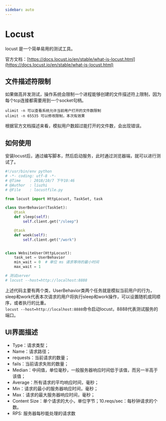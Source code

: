 ```yaml
---
sidebar: auto
---
```


# Locust
locust 是一个简单易用的测试工具。

官方文档：[https://docs.locust.io/en/stable/what-is-locust.html](https://docs.locust.io/en/stable/what-is-locust.html)

## 文件描述符限制
如果做高并发测试，操作系统会限制一个进程能够创建的文件描述符上限制，因为每个tcp连接都需要用到一个socket句柄。

`ulimit -n 可以查看系统允许当前用户打开的文件数限制` </br> `ulimit -n 65535 可以修改限制，本次有效果`

根据官方文档描述来看，模拟用户数超过能打开的文件数，会出现错误。

## 如何使用
安装locust后，通过编写脚本，然后启动服务，此时通过浏览器端，就可以进行测试了。
```py
#!/usr/bin/env python
# -*- coding: utf-8 -*-
# @Time    : 2018/10/7 下午10:46
# @Author  : liuzhi
# @File    : locustfile.py

from locust import HttpLocust, TaskSet, task

class UserBehavior(TaskSet):
    @task
    def sleep(self):
        self.client.get("/sleep")

    @task
    def woek(self):
        self.client.get("/work")


class WebsiteUser(HttpLocust):
    task_set = UserBehavior
    min_wait = 0  # 单位 ms 请求等待的最小时间
    max_wait = 1

# 测试server
# locust --host=http://localhost:8888

```
上述代码主要有两个类，UserBehavior类两个任务就是模拟当前用户的行为，sleep和work代表本次请求的用户将执行sleep和work操作，可以设置随机或同顺序，或者执行的比重。</br>`locust --host=http://localhost:8888`命令启动locust，8888代表测试服务的端口。

## UI界面描述

- Type：请求类型；
- Name：请求路径；
- requests：当前请求的数量；
- fails：当前请求失败的数量；
- Median：中间值，单位毫秒，一般服务器响应时间低于该值，而另一半高于该值；
- Average：所有请求的平均响应时间，毫秒；
- Min：请求的最小的服务器响应时间，毫秒；
- Max：请求的最大服务器响应时间，毫秒；
- Content Size：单个请求的大小，单位字节；10.reqs/sec：每秒钟请求的个数。
- RPS: 服务器每秒能处理的请求数